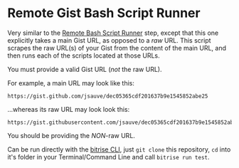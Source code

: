 # Remote Gist Bash Script Runner

Very similar to the [Remote Bash Script Runner](https://github.com/bitrise-io/steps-remote-script-runner) step, except that this one explicitly takes a main Gist URL, as opposed to a *raw* URL. This script scrapes the raw URL(s) of your Gist from the content of the main URL, and then runs each of the scripts located at those URLs.

You must provide a valid Gist URL (*not* the raw URL).

For example, a main URL may look like this:

```
https://gist.github.com/jsauve/dec05365cdf201637b9e1545852abe25
```

...whereas its raw URL may look look this:

```
https://gist.githubusercontent.com/jsauve/dec05365cdf201637b9e1545852abe25/raw/d7bdd21f5f1cddd5342f5804173967a4bff414fc/HelloWorld1.sh
```

You should be providing the *NON*-raw URL.


Can be run directly with the [bitrise CLI](https://github.com/bitrise-io/bitrise),
just `git clone` this repository, `cd` into it's folder in your Terminal/Command Line
and call `bitrise run test`.
